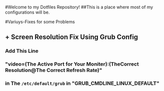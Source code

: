 #Welcome to my Dotfiles Repository!
##This is a place where most of my configurations will be. 



#Variuys-Fixes for some Problems 

## + Screen Resolution Fix Using Grub Config
### Add This Line
### "video=(The Active Port for Your Moniter):(TheCorrect Resolution@The Correct Refresh Rate)"
### in The `/etc/default/grub` in "GRUB_CMDLINE_LINUX_DEFAULT"

